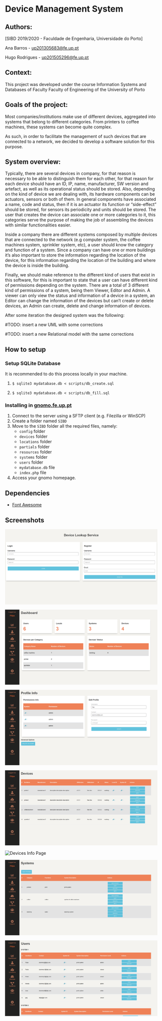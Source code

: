 # Device Management System

## Authors: 

[SIBD 2019/2020 - Faculdade de Engenharia, Universidade do Porto]

Ana Barros - up201305683@fe.up.pt

Hugo Rodrigues - up201505296@fe.up.pt

## Context:

This project was developed under the course Information Systems and Databases of Faculty Faculty of Engineering of the University of Porto

## Goals of the project: 

Most companies/institutions make use of different devices, aggregated into systems that belong to different categories. From printers to coffee machines, these systems can become quite complex. 

As such, in order to facilitate the management of such devices that are connected to a network, we decided to develop a software solution for this purpose. 

## System overview: 

Typically, there are several devices in company, for that reason is necessary to be able to distinguish them for each other, for that reason for each device should have an ID, IP, name, manufacturer, SW version and artefact, as well as its operational status should be stored. Also, depending on the kind of device we are dealing with, its hardware components can be actuators, sensors or both of them. In general components have associated a name, code and status, then if it is an actuator its function or “side-effect” should be stored, for sensors its periodicity and units should be stored. The user that creates the device can associate one or more categories to it, this categories serve the purpose of making the job of assembling the devices with similar functionalities easier.

Inside a company there are different systems composed by multiple devices that are connected to the network (e.g computer system, the coffee machines system, sprinkler system, etc), a user should know the category and function of a system.
Since a company can have one or more buildings it’s also important to store the
information regarding the location of the device, for this information regarding the location of the building and where the device is inside the building.

Finally, we should make reference to the different kind of users that exist in this
software, for this is important to state that a user can have different kind of permissions depending on the system. There are a total of 3 different kind of permissions of a system, being them Viewer, Editor and Admin. A viewer can only view the status and
information of a device in a system, an Editor can change the information of the devices but can’t create or delete devices, an Admin can create, delete and change information of devices.  

After some iteration the designed system was the following:  

#TODO: insert a new UML with some corrections

#TODO: insert a new Relational model with the same corrections


## How to setup

### Setup SQLite Database

It is recommended to do this process locally in your machine.

1. ```$ sqlite3 mydatabase.db < scripts/db_create.sql```

2. ```$ sqlite3 mydatabase.db < scripts/db_fill.sql```



### Installing in [gnomo.fe.up.pt](gnomo.fe.up.pt)

1. Connect to the server using a SFTP client (e.g. Filezilla or WinSCP)
2. Create a folder named ```SIBD```
3. Move to the ```SIBD``` folder all the required files, namely:
    - ```config``` folder
    - ```devices``` folder
    - ```locations``` folder
    - ```partials``` folder
    - ```resources``` folder
    - ```systems``` folder
    - ```users``` folder
    - ```mydatabase.db``` file
    - ```index.php``` file
4. Access your gnomo homepage.


## Dependencies

- [Font Awesome](http://fontawesome.com/)

## Screenshots

![Index Page](./docs/screenshots/index.png)

![Dashboard Page](./docs/screenshots/dashboard.png)

![Profile Page](./docs/screenshots/profile.png)

![Devices Page](./docs/screenshots/devices.png)

![Devices Info Page](./docs/screenshots/devicesinfo.png)

![Systems Page](./docs/screenshots/systems.png)

![Users Page](./docs/screenshots/users.png)




